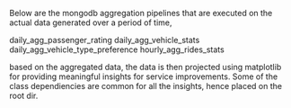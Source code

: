Below are the mongodb aggregation pipelines that are executed on the actual data generated over a period of time, 

daily_agg_passenger_rating
daily_agg_vehicle_stats
daily_agg_vehicle_type_preference
hourly_agg_rides_stats

based on the aggregated data, the data is then projected using matplotlib for providing meaningful insights for service improvements.
Some of the class dependiencies are common for all the insights, hence placed on the root dir.
